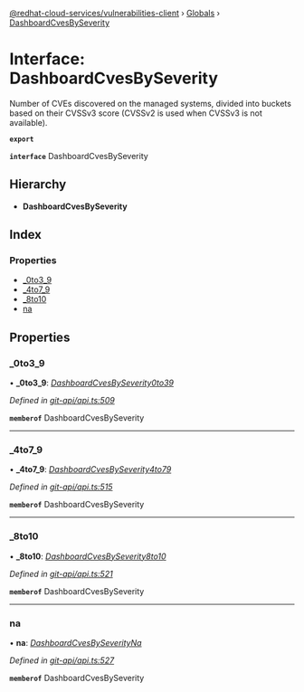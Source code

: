 [@redhat-cloud-services/vulnerabilities-client](../README.md) › [Globals](../globals.md) › [DashboardCvesBySeverity](dashboardcvesbyseverity.md)

# Interface: DashboardCvesBySeverity

Number of CVEs discovered on the managed systems, divided into buckets based on their CVSSv3 score (CVSSv2 is used when CVSSv3 is not available).

**`export`** 

**`interface`** DashboardCvesBySeverity

## Hierarchy

* **DashboardCvesBySeverity**

## Index

### Properties

* [_0to3_9](dashboardcvesbyseverity.md#_0to3_9)
* [_4to7_9](dashboardcvesbyseverity.md#_4to7_9)
* [_8to10](dashboardcvesbyseverity.md#_8to10)
* [na](dashboardcvesbyseverity.md#na)

## Properties

###  _0to3_9

• **_0to3_9**: *[DashboardCvesBySeverity0to39](dashboardcvesbyseverity0to39.md)*

*Defined in [git-api/api.ts:509](https://github.com/RedHatInsights/javascript-clients/blob/master/packages/vulnerabilities/git-api/api.ts#L509)*

**`memberof`** DashboardCvesBySeverity

___

###  _4to7_9

• **_4to7_9**: *[DashboardCvesBySeverity4to79](dashboardcvesbyseverity4to79.md)*

*Defined in [git-api/api.ts:515](https://github.com/RedHatInsights/javascript-clients/blob/master/packages/vulnerabilities/git-api/api.ts#L515)*

**`memberof`** DashboardCvesBySeverity

___

###  _8to10

• **_8to10**: *[DashboardCvesBySeverity8to10](dashboardcvesbyseverity8to10.md)*

*Defined in [git-api/api.ts:521](https://github.com/RedHatInsights/javascript-clients/blob/master/packages/vulnerabilities/git-api/api.ts#L521)*

**`memberof`** DashboardCvesBySeverity

___

###  na

• **na**: *[DashboardCvesBySeverityNa](dashboardcvesbyseverityna.md)*

*Defined in [git-api/api.ts:527](https://github.com/RedHatInsights/javascript-clients/blob/master/packages/vulnerabilities/git-api/api.ts#L527)*

**`memberof`** DashboardCvesBySeverity
